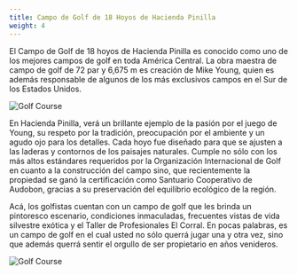 ```yaml
---
title: Campo de Golf de 18 Hoyos de Hacienda Pinilla
weight: 4
---
```

El Campo de Golf de 18 hoyos de Hacienda Pinilla es conocido como uno de los mejores campos de golf en toda América Central. La obra maestra de campo de golf de 72 par y 6,675 m es creación de Mike Young, quien es además responsable de algunos de los más exclusivos campos en el Sur de los Estados Unidos.

![Golf Course](/images/pages/g01.jpg)

En Hacienda Pinilla, verá un brillante ejemplo de la pasión por el juego de Young, su respeto por la tradición, preocupación por el ambiente y un agudo ojo para los detalles. Cada hoyo fue diseñado para que se ajusten a las laderas y contornos de los paisajes naturales. Cumple no sólo con los más altos estándares requeridos por la Organización Internacional de Golf en cuanto a la construcción del campo sino, que recientemente la propiedad se ganó la certificación como Santuario Cooperativo de Audobon, gracias a su preservación del equilibrio ecológico de la región.

Acá, los golfistas cuentan con un campo de golf que les brinda un pintoresco escenario, condiciones inmaculadas, frecuentes vistas de vida silvestre exótica y el Taller de Profesionales El Corral. En pocas palabras, es un campo de golf en el cual usted no sólo querrá jugar una y otra vez, sino que además querrá sentir el orgullo de ser propietario en años venideros.

![Golf Course](/images/pages/g03.jpg)
